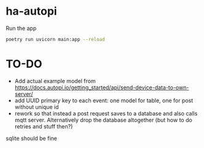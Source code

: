 # ha-autopi

Run the app

```sh
poetry run uvicorn main:app --reload
```

# TO-DO

- Add actual example model from https://docs.autopi.io/getting_started/api/send-device-data-to-own-server/
- add UUID primary key to each event: one model for table, one for post without unique id
- rework so that instead a post request saves to a database and also calls mqtt server. Alternatively drop the database altogether (but how to do retries and stuff then?)

sqlite should be fine